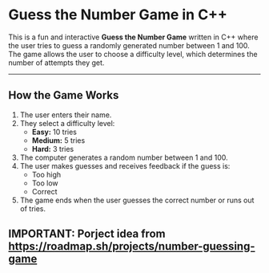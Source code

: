 # Guess the Number Game in C++

This is a fun and interactive **Guess the Number Game** written in C++ where the user tries to guess a randomly generated number between 1 and 100. The game allows the user to choose a difficulty level, which determines the number of attempts they get.

---

## **How the Game Works**

1. The user enters their name.
2. They select a difficulty level:
   - **Easy:** 10 tries
   - **Medium:** 5 tries
   - **Hard:** 3 tries
3. The computer generates a random number between 1 and 100.
4. The user makes guesses and receives feedback if the guess is:
   - Too high 
   - Too low 
   - Correct 
5. The game ends when the user guesses the correct number or runs out of tries.

IMPORTANT: Porject idea from https://roadmap.sh/projects/number-guessing-game
---

## 
